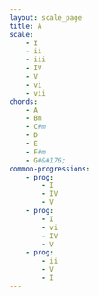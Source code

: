 ```yaml
---
layout: scale_page
title: A
scale:
    - I
    - ii
    - iii
    - IV
    - V
    - vi
    - vii
chords: 
    - A 
    - Bm 
    - C#m 
    - D 
    - E 
    - F#m 
    - G#&#176;
common-progressions:
    - prog:
        - I
        - IV
        - V
    - prog:
        - I
        - vi
        - IV
        - V
    - prog:
        - ii
        - V
        - I
---
```

